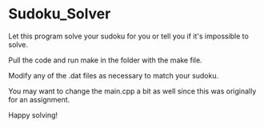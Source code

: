 # Sudoku_Solver
Let this program solve your sudoku for you or tell you if it's impossible to solve.

Pull the code and run make in the folder with the make file.

Modify any of the .dat files as necessary to match your sudoku.

You may want to change the main.cpp a bit as well since this was originally for an assignment.

Happy solving!
